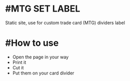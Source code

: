 #MTG SET LABEL
========
Static site, use for custom trade card (MTG) dividers label

#How to use
========
* Open the page in your way
* Print it
* Cut it
* Put them on your card divider